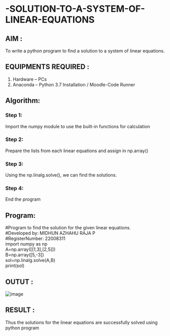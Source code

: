 # -SOLUTION-TO-A-SYSTEM-OF-LINEAR-EQUATIONS
## AIM :

To write a python program to find a solution to a system of linear equations.

## EQUIPMENTS REQUIRED :
1. 	Hardware – PCs  
2. 	Anaconda – Python 3.7 Installation / Moodle-Code Runner  

## Algorithm:  

### Step 1: 

Import the numpy module to use the built-in functions for calculation

### Step 2: 

Prepare the lists from each linear equations and assign in np.array()

### Step 3: 

Using the np.linalg.solve(), we can find the solutions.

### Step 4: 

End the program

## Program:

#Program to find the solution for the given linear equations.  
#Developed by: MIDHUN AZHAHU RAJA P  
#RegisterNumber: 22008311  
import numpy as np  
A=np.array([[1,3],[2,5]])  
B=np.array([5,-3])  
sol=np.linalg.solve(A,B)  
print(sol)  
## OUTUT :

![image](https://user-images.githubusercontent.com/118054670/211183096-d3e96c89-114a-49ce-ab4e-edc2695a8322.png)

## RESULT : 

Thus the solutions for the linear equations are successfully solved using python program

